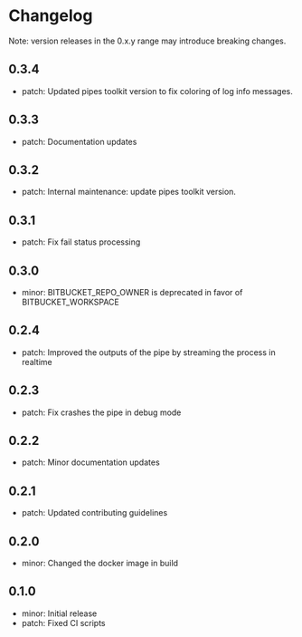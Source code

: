 # Changelog
Note: version releases in the 0.x.y range may introduce breaking changes.

## 0.3.4

- patch: Updated pipes toolkit version to fix coloring of log info messages.

## 0.3.3

- patch: Documentation updates

## 0.3.2

- patch: Internal maintenance: update pipes toolkit version.

## 0.3.1

- patch: Fix fail status processing

## 0.3.0

- minor: BITBUCKET_REPO_OWNER is deprecated in favor of BITBUCKET_WORKSPACE

## 0.2.4

- patch: Improved the outputs of the pipe by streaming the process in realtime

## 0.2.3

- patch: Fix crashes the pipe in debug mode

## 0.2.2

- patch: Minor documentation updates

## 0.2.1

- patch: Updated contributing guidelines

## 0.2.0

- minor: Changed the docker image in build

## 0.1.0

- minor: Initial release
- patch: Fixed CI scripts

